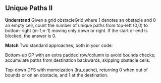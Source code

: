 ## Unique Paths II

**Understand**
Given a grid obstacleGrid where 1 denotes an obstacle and 0 an empty cell, count the number of unique paths from top-left (0,0) to bottom-right (m-1,n-1) moving only down or right. If the start or end is blocked, the answer is 0.

**Match**
Two standard approaches, both in your code:

Bottom-up DP with an extra padded row/column to avoid bounds checks; accumulate paths from destination backwards, skipping obstacle cells.

Top-down DFS with memoization (lru_cache), returning 0 when out of bounds or on an obstacle, and 1 at the destination.